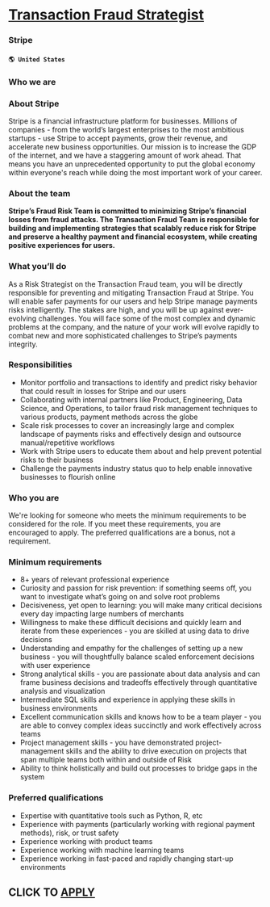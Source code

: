 # [Transaction Fraud Strategist](https://www.remotewlb.com/apply/transaction-fraud-strategist-66718)  
### Stripe  
#### `🌎 United States`  

### **Who we are**

###  **About Stripe**

Stripe is a financial infrastructure platform for businesses. Millions of companies - from the world’s largest enterprises to the most ambitious startups - use Stripe to accept payments, grow their revenue, and accelerate new business opportunities. Our mission is to increase the GDP of the internet, and we have a staggering amount of work ahead. That means you have an unprecedented opportunity to put the global economy within everyone's reach while doing the most important work of your career.

###  **About the team**

 **Stripe’s Fraud Risk Team is committed to minimizing Stripe’s financial losses from fraud attacks. The Transaction Fraud Team is responsible for building and implementing strategies that scalably reduce risk for Stripe and preserve a healthy payment and financial ecosystem, while creating positive experiences for users.**

###  **What you’ll do**

As a Risk Strategist on the Transaction Fraud team, you will be directly responsible for preventing and mitigating Transaction Fraud at Stripe. You will enable safer payments for our users and help Stripe manage payments risks intelligently. The stakes are high, and you will be up against ever-evolving challenges. You will face some of the most complex and dynamic problems at the company, and the nature of your work will evolve rapidly to combat new and more sophisticated challenges to Stripe’s payments integrity.

### **Responsibilities**

  * Monitor portfolio and transactions to identify and predict risky behavior that could result in losses for Stripe and our users
  * Collaborating with internal partners like Product, Engineering, Data Science, and Operations, to tailor fraud risk management techniques to various products, payment methods across the globe
  * Scale risk processes to cover an increasingly large and complex landscape of payments risks and effectively design and outsource manual/repetitive workflows
  * Work with Stripe users to educate them about and help prevent potential risks to their business
  * Challenge the payments industry status quo to help enable innovative businesses to flourish online

###  **Who you are**

We're looking for someone who meets the minimum requirements to be considered for the role. If you meet these requirements, you are encouraged to apply. The preferred qualifications are a bonus, not a requirement.

###  **Minimum requirements**

  * 8+ years of relevant professional experience
  * Curiosity and passion for risk prevention: if something seems off, you want to investigate what’s going on and solve root problems
  * Decisiveness, yet open to learning: you will make many critical decisions every day impacting large numbers of merchants
  * Willingness to make these difficult decisions and quickly learn and iterate from these experiences - you are skilled at using data to drive decisions
  * Understanding and empathy for the challenges of setting up a new business - you will thoughtfully balance scaled enforcement decisions with user experience
  * Strong analytical skills - you are passionate about data analysis and can frame business decisions and tradeoffs effectively through quantitative analysis and visualization
  * Intermediate SQL skills and experience in applying these skills in business environments
  * Excellent communication skills and knows how to be a team player - you are able to convey complex ideas succinctly and work effectively across teams
  * Project management skills - you have demonstrated project-management skills and the ability to drive execution on projects that span multiple teams both within and outside of Risk
  * Ability to think holistically and build out processes to bridge gaps in the system

###  **Preferred qualifications**

  * Expertise with quantitative tools such as Python, R, etc
  * Experience with payments (particularly working with regional payment methods), risk, or trust safety
  * Experience working with product teams
  * Experience working with machine learning teams
  * Experience working in fast-paced and rapidly changing start-up environments

  
## CLICK TO [APPLY](https://www.remotewlb.com/apply/transaction-fraud-strategist-66718)

